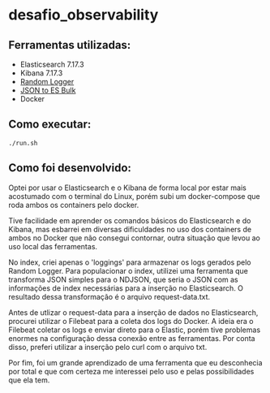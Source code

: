 # desafio_observability

## Ferramentas utilizadas:
- Elasticsearch 7.17.3
- Kibana 7.17.3
- [Random Logger](https://hub.docker.com/r/chentex/random-logger/)
- [JSON to ES Bulk](https://github.com/mradamlacey/json-to-es-bulk)
- Docker

## Como executar:
```
./run.sh
```

## Como foi desenvolvido:

Optei por usar o Elasticsearch e o Kibana de forma local por estar mais acostumado com o terminal do Linux, porém subi um docker-compose que roda ambos os containers pelo docker.

Tive facilidade em aprender os comandos básicos do Elasticsearch e do Kibana, mas esbarrei em diversas dificuldades no uso dos containers de ambos no Docker que não consegui contornar, outra situação que levou ao uso local das ferramentas.

No index, criei apenas o 'loggings' para armazenar os logs gerados pelo Random Logger. Para populacionar o index, utilizei uma ferramenta que transforma JSON simples para o NDJSON, que seria o JSON com as informações de index necessárias para a inserção no Elasticsearch. O resultado dessa transformação é o arquivo request-data.txt.

Antes de utlizar o request-data para a inserção de dados no Elasticsearch, procurei utilizar o Filebeat para a coleta dos logs do Docker. A ideia era o Filebeat coletar os logs e enviar direto para o Elastic, porém tive problemas enormes na configuração dessa conexão entre as ferramentas. Por conta disso, preferi utilizar a inserção pelo curl com o arquivo txt.

Por fim, foi um grande aprendizado de uma ferramenta que eu desconhecia por total e que com certeza me interessei pelo uso e pelas possibilidades que ela tem.
